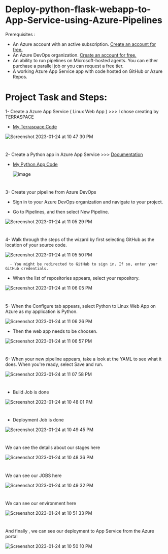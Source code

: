 # Deploy-python-flask-webapp-to-App-Service-using-Azure-Pipelines

Prerequisites :
- An Azure account with an active subscription. <a href="https://azure.microsoft.com/en-us/free/?WT.mc_id=A261C142F" target="_blank">Create an account for free.</a> 
- An Azure DevOps organization. <a href="https://learn.microsoft.com/en-us/azure/devops/pipelines/get-started/pipelines-sign-up?view=azure-devops" target="_blank">Create an account for free.</a> 
- An ability to run pipelines on Microsoft-hosted agents. You can either purchase a parallel job or you can request a free tier.
- A working Azure App Service app with code hosted on GitHub or Azure Repos.
# Project Task and Steps:
1- Create a Azure App Service ( Linux Web App ) >>> I chose creating by TERRASPACE 
  - <a href="https://github.com/hkaanturgut/Deploy-python-flask-webapp-to-App-Service-using-Azure-Pipelines/tree/main/webapp-terraspace" target="_blank">My Terraspace Code</a> 
   
   ![Screenshot 2023-01-24 at 10 47 30 PM](https://user-images.githubusercontent.com/113396342/214484042-48d2c90c-13c3-4bf0-9550-47a59a78cf04.png)

#
2- Create a Python app in Azure App Service >>> <a href="https://learn.microsoft.com/en-us/azure/app-service/quickstart-python?tabs=flask%2Cwindows%2Cazure-cli%2Cvscode-deploy%2Cdeploy-instructions-azportal%2Cterminal-bash%2Cdeploy-instructions-zip-azcli" target="_blank">Documentation</a> 
  - <a href="https://github.com/hkaanturgut/Deploy-python-flask-webapp-to-App-Service-using-Azure-Pipelines/tree/main/python-flask-webapp" target="_blank">My Python App Code</a> 

    ![image](https://user-images.githubusercontent.com/113396342/214479949-5397f1c1-23ee-4d54-89ea-14383098b79d.png)
#
3- Create your pipeline from Azure DevOps
  - Sign in to your Azure DevOps organization and navigate to your project.

  - Go to Pipelines, and then select New Pipeline.
  
  ![Screenshot 2023-01-24 at 11 05 29 PM](https://user-images.githubusercontent.com/113396342/214480544-3310af64-6975-4587-9247-61b2203cdd98.png)
  #
4- Walk through the steps of the wizard by first selecting GitHub as the location of your source code.

![Screenshot 2023-01-24 at 11 05 50 PM](https://user-images.githubusercontent.com/113396342/214480761-0f471632-1ad7-4042-aad8-6a8753a3ae5e.png)

      - You might be redirected to GitHub to sign in. If so, enter your GitHub credentials.
      
   - When the list of repositories appears, select your repository.   
   
   ![Screenshot 2023-01-24 at 11 06 05 PM](https://user-images.githubusercontent.com/113396342/214481034-63f557c5-a5b2-45bc-87be-ad739b2e0923.png)
#
5- When the Configure tab appears, select Python to Linux Web App on Azure as my application is Python.

![Screenshot 2023-01-24 at 11 06 26 PM](https://user-images.githubusercontent.com/113396342/214481342-a96b6858-d427-4a8b-b4a8-1f140b50baec.png)
   
   - Then the web app needs to be choosen.
   
  ![Screenshot 2023-01-24 at 11 06 57 PM](https://user-images.githubusercontent.com/113396342/214482507-6dfe81d2-364c-4aef-b460-ff4dc2ff9479.png)

#
6- When your new pipeline appears, take a look at the YAML to see what it does. When you're ready, select Save and run.

![Screenshot 2023-01-24 at 11 07 58 PM](https://user-images.githubusercontent.com/113396342/214481758-7d268650-7c83-4d7d-94cf-20bc09c28ba0.png)
#

- Build Job is done 

![Screenshot 2023-01-24 at 10 48 01 PM](https://user-images.githubusercontent.com/113396342/214482871-d9cd6e24-74fa-48a6-afd2-c07dddb2eb4b.png)
#
 
- Deployment Job is done

![Screenshot 2023-01-24 at 10 49 45 PM](https://user-images.githubusercontent.com/113396342/214482964-c5352167-1666-4a8d-a140-d38afd49cdcb.png)
#

We can see the details about our stages here

![Screenshot 2023-01-24 at 10 48 36 PM](https://user-images.githubusercontent.com/113396342/214483097-ee024cfd-892d-4f83-bb5b-521bcb2a7fcb.png)
#

We can see our JOBS here

![Screenshot 2023-01-24 at 10 49 32 PM](https://user-images.githubusercontent.com/113396342/214483160-7c1c0421-eeac-4159-a890-69f496460c70.png)
#

We can see our environment here

![Screenshot 2023-01-24 at 10 51 33 PM](https://user-images.githubusercontent.com/113396342/214483220-fbaa21f3-c8f7-450b-866c-ddff5ce6c56f.png)
#

And finally , we can see our deployment to App Service from the Azure portal

![Screenshot 2023-01-24 at 10 50 10 PM](https://user-images.githubusercontent.com/113396342/214483358-6e0ca253-ae5d-4b86-a45b-c59627b4f7e7.png)
